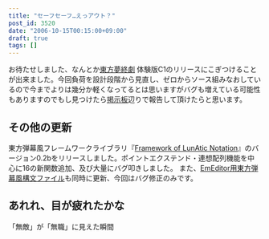 ```yaml
---
title: "セーフセーフ…えっアウト？"
post_id: 3520
date: "2006-10-15T00:15:00+09:00"
draft: true
tags: []
---
```



お待たせしました、なんとか[東方夢終劇](https://danmaq.com/!/thC/) 体験版C1のリリースにこぎつけることが出来ました。今回負荷を設計段階から見直し、ゼロからソース組みなおしているので今までよりは幾分か軽くなってるとは思いますがバグも増えている可能性もありますのでもし見つけたら[掲示板](https://twitter.com/danmaq)辺りで報告して頂けたらと思います。
## その他の更新
東方弾幕風フレームワークライブラリ『[Framework of LunAtic Notation](https://danmaq.com/tag/flan)』のバージョン0.2bをリリースしました。ポイントエクステンド・連想配列機能を中心に16の新関数追加、及び大量にバグ叩きしました。 また、[EmEditor用東方弾幕風構文ファイル](https://danmaq.com/emeditor-danmakufu)も同時に更新、今回はバグ修正のみです。
## あれれ、目が疲れたかな
「無敵」が「無職」に見えた瞬間
